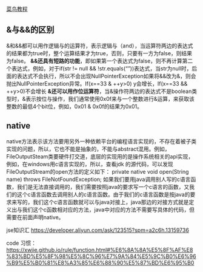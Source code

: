 [菜鸟教程](https://www.runoob.com/java/java-examples.html)

## &与&&的区别
&和&&都可以用作逻辑与的运算符，表示逻辑与（and），当运算符两边的表达式的结果都为true时，整个运算结果才为true，否则，只要有一方为false，则结果为false。
**&&还具有短路的功能**，即如果第一个表达式为false，则不再计算第二个表达式，例如，对于if(str != null && !str.equals(“”))表达式，当str为null时，后面的表达式不会执行，所以不会出现NullPointerException如果将&&改为&，则会抛出NullPointerException异常。If(x==33 & ++y>0) y会增长，If(x==33 && ++y>0)不会增长
**&还可以用作位运算符**，当&操作符两边的表达式不是boolean类型时，&表示按位与操作，我们通常使用0x0f来与一个整数进行&运算，来获取该整数的最低4个bit位，例如，0x01 & 0x0f的结果为0x01。


## native
native方法表示该方法要用另外一种依赖平台的编程语言实现的，不存在着被子类实现的问题，所以，它也不能是抽象的，不能与abstract混用。例如，FileOutputSteam类要硬件打交道，底层的实现用的是操作系统相关的api实现，例如，在windows用c语言实现的，所以，查看jdk 的源代码，可以发现FileOutputStream的open方法的定义如下：
private native void open(String name) throws FileNotFoundException;
如果我们要用java调用别人写的c语言函数，我们是无法直接调用的，我们需要按照java的要求写一个c语言的函数，又我们的这个c语言函数去调用别人的c语言函数。由于我们的c语言函数是按java的要求来写的，我们这个c语言函数就可以与java对接上，java那边的对接方式就是定义出与我们这个c函数相对应的方法，java中对应的方法不需要写具体的代码，但需要在前面声明native。


jse知识汇
https://developer.aliyun.com/ask/123515?spm=a2c6h.13159736


code 习惯：
https://xwjie.github.io/rule/function.html#%E6%8A%8A%E5%8F%AF%E8%83%BD%E5%8F%98%E5%8C%96%E7%9A%84%E5%9C%B0%E6%96%B9%E5%B0%81%E8%A3%85%E6%88%90%E5%87%BD%E6%95%B0